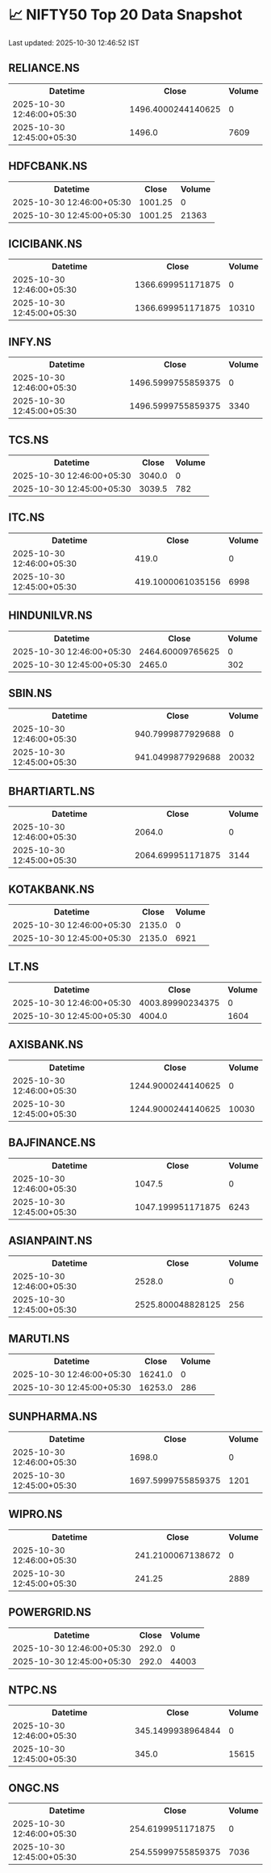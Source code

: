 # 📈 NIFTY50 Top 20 Data Snapshot

Last updated: 2025-10-30 12:46:52 IST

## RELIANCE.NS

<table>
  <tr><th>Datetime</th><th>Close</th><th>Volume</th></tr>
  <tr><td>2025-10-30 12:46:00+05:30</td><td>1496.4000244140625</td><td>0</td></tr>
  <tr><td>2025-10-30 12:45:00+05:30</td><td>1496.0</td><td>7609</td></tr>
</table>

## HDFCBANK.NS

<table>
  <tr><th>Datetime</th><th>Close</th><th>Volume</th></tr>
  <tr><td>2025-10-30 12:46:00+05:30</td><td>1001.25</td><td>0</td></tr>
  <tr><td>2025-10-30 12:45:00+05:30</td><td>1001.25</td><td>21363</td></tr>
</table>

## ICICIBANK.NS

<table>
  <tr><th>Datetime</th><th>Close</th><th>Volume</th></tr>
  <tr><td>2025-10-30 12:46:00+05:30</td><td>1366.699951171875</td><td>0</td></tr>
  <tr><td>2025-10-30 12:45:00+05:30</td><td>1366.699951171875</td><td>10310</td></tr>
</table>

## INFY.NS

<table>
  <tr><th>Datetime</th><th>Close</th><th>Volume</th></tr>
  <tr><td>2025-10-30 12:46:00+05:30</td><td>1496.5999755859375</td><td>0</td></tr>
  <tr><td>2025-10-30 12:45:00+05:30</td><td>1496.5999755859375</td><td>3340</td></tr>
</table>

## TCS.NS

<table>
  <tr><th>Datetime</th><th>Close</th><th>Volume</th></tr>
  <tr><td>2025-10-30 12:46:00+05:30</td><td>3040.0</td><td>0</td></tr>
  <tr><td>2025-10-30 12:45:00+05:30</td><td>3039.5</td><td>782</td></tr>
</table>

## ITC.NS

<table>
  <tr><th>Datetime</th><th>Close</th><th>Volume</th></tr>
  <tr><td>2025-10-30 12:46:00+05:30</td><td>419.0</td><td>0</td></tr>
  <tr><td>2025-10-30 12:45:00+05:30</td><td>419.1000061035156</td><td>6998</td></tr>
</table>

## HINDUNILVR.NS

<table>
  <tr><th>Datetime</th><th>Close</th><th>Volume</th></tr>
  <tr><td>2025-10-30 12:46:00+05:30</td><td>2464.60009765625</td><td>0</td></tr>
  <tr><td>2025-10-30 12:45:00+05:30</td><td>2465.0</td><td>302</td></tr>
</table>

## SBIN.NS

<table>
  <tr><th>Datetime</th><th>Close</th><th>Volume</th></tr>
  <tr><td>2025-10-30 12:46:00+05:30</td><td>940.7999877929688</td><td>0</td></tr>
  <tr><td>2025-10-30 12:45:00+05:30</td><td>941.0499877929688</td><td>20032</td></tr>
</table>

## BHARTIARTL.NS

<table>
  <tr><th>Datetime</th><th>Close</th><th>Volume</th></tr>
  <tr><td>2025-10-30 12:46:00+05:30</td><td>2064.0</td><td>0</td></tr>
  <tr><td>2025-10-30 12:45:00+05:30</td><td>2064.699951171875</td><td>3144</td></tr>
</table>

## KOTAKBANK.NS

<table>
  <tr><th>Datetime</th><th>Close</th><th>Volume</th></tr>
  <tr><td>2025-10-30 12:46:00+05:30</td><td>2135.0</td><td>0</td></tr>
  <tr><td>2025-10-30 12:45:00+05:30</td><td>2135.0</td><td>6921</td></tr>
</table>

## LT.NS

<table>
  <tr><th>Datetime</th><th>Close</th><th>Volume</th></tr>
  <tr><td>2025-10-30 12:46:00+05:30</td><td>4003.89990234375</td><td>0</td></tr>
  <tr><td>2025-10-30 12:45:00+05:30</td><td>4004.0</td><td>1604</td></tr>
</table>

## AXISBANK.NS

<table>
  <tr><th>Datetime</th><th>Close</th><th>Volume</th></tr>
  <tr><td>2025-10-30 12:46:00+05:30</td><td>1244.9000244140625</td><td>0</td></tr>
  <tr><td>2025-10-30 12:45:00+05:30</td><td>1244.9000244140625</td><td>10030</td></tr>
</table>

## BAJFINANCE.NS

<table>
  <tr><th>Datetime</th><th>Close</th><th>Volume</th></tr>
  <tr><td>2025-10-30 12:46:00+05:30</td><td>1047.5</td><td>0</td></tr>
  <tr><td>2025-10-30 12:45:00+05:30</td><td>1047.199951171875</td><td>6243</td></tr>
</table>

## ASIANPAINT.NS

<table>
  <tr><th>Datetime</th><th>Close</th><th>Volume</th></tr>
  <tr><td>2025-10-30 12:46:00+05:30</td><td>2528.0</td><td>0</td></tr>
  <tr><td>2025-10-30 12:45:00+05:30</td><td>2525.800048828125</td><td>256</td></tr>
</table>

## MARUTI.NS

<table>
  <tr><th>Datetime</th><th>Close</th><th>Volume</th></tr>
  <tr><td>2025-10-30 12:46:00+05:30</td><td>16241.0</td><td>0</td></tr>
  <tr><td>2025-10-30 12:45:00+05:30</td><td>16253.0</td><td>286</td></tr>
</table>

## SUNPHARMA.NS

<table>
  <tr><th>Datetime</th><th>Close</th><th>Volume</th></tr>
  <tr><td>2025-10-30 12:46:00+05:30</td><td>1698.0</td><td>0</td></tr>
  <tr><td>2025-10-30 12:45:00+05:30</td><td>1697.5999755859375</td><td>1201</td></tr>
</table>

## WIPRO.NS

<table>
  <tr><th>Datetime</th><th>Close</th><th>Volume</th></tr>
  <tr><td>2025-10-30 12:46:00+05:30</td><td>241.2100067138672</td><td>0</td></tr>
  <tr><td>2025-10-30 12:45:00+05:30</td><td>241.25</td><td>2889</td></tr>
</table>

## POWERGRID.NS

<table>
  <tr><th>Datetime</th><th>Close</th><th>Volume</th></tr>
  <tr><td>2025-10-30 12:46:00+05:30</td><td>292.0</td><td>0</td></tr>
  <tr><td>2025-10-30 12:45:00+05:30</td><td>292.0</td><td>44003</td></tr>
</table>

## NTPC.NS

<table>
  <tr><th>Datetime</th><th>Close</th><th>Volume</th></tr>
  <tr><td>2025-10-30 12:46:00+05:30</td><td>345.1499938964844</td><td>0</td></tr>
  <tr><td>2025-10-30 12:45:00+05:30</td><td>345.0</td><td>15615</td></tr>
</table>

## ONGC.NS

<table>
  <tr><th>Datetime</th><th>Close</th><th>Volume</th></tr>
  <tr><td>2025-10-30 12:46:00+05:30</td><td>254.6199951171875</td><td>0</td></tr>
  <tr><td>2025-10-30 12:45:00+05:30</td><td>254.55999755859375</td><td>7036</td></tr>
</table>

